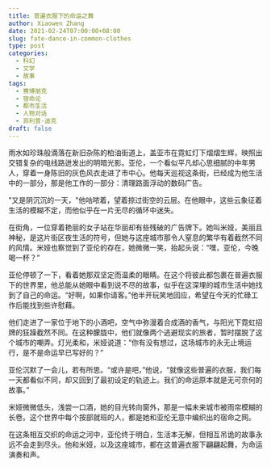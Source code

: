 ```yaml
---
title: 普遍衣服下的命运之舞
author: Xiaowen Zhang
date: 2021-02-24T07:00:00+08:00
slug: fate-dance-in-common-clothes
type: post
categories:
  - 科幻
  - 文学
  - 故事
tags:
  - 赛博朋克
  - 宿命论
  - 都市生活
  - 人物对话
  - 菲利普·迪克
draft: false
---
```


雨水如珍珠般滴落在新旧杂陈的柏油街道上，盖亚市在霓虹灯下熠熠生辉，映照出交错复杂的电线路迸发出的明暗光影。亚伦，一个看似平凡却心思细腻的中年男人，穿着一身陈旧的灰色风衣走进了市中心。他每天巡视这条街，已经成为他生活中的一部分，那是他工作的一部分：清理路面浮动的数码广告。

"又是阴沉沉的一天，"他咕哝着，望着掠过街空的云层。在他眼中，这些云象征着生活的模糊不定，而他似乎在一片无尽的循环中迷失。

在街角，一位穿着艳丽的女子站在华丽却有些残破的广告牌下。她叫米娅，美丽且神秘，是这片街区夜生活的符号，但她与这座城市那令人窒息的繁华有着截然不同的风情。米娅也察觉到了亚伦的存在，她微微一笑，抬起头说：“嘿，亚伦，今晚喝一杯？”

亚伦停顿了一下，看着她那双坚定而温柔的眼睛。在这个将彼此都包裹在普遍衣服下的世界里，他总能从她眼中看到说不尽的故事，似乎在这深埋的城市生活中她找到了自己的命运。“好啊，如果你请客。”他半开玩笑地回应，希望在今天的忙碌工作后能找到些许慰藉。

他们走进了一家位于地下的小酒吧，空气中弥漫着合成酒的香气，与阳光下霓虹招牌的狂躁截然不同。在这种朦胧中，他们就像两个逃避现实的旅者，暂时摆脱了这个城市的嘲弄。灯光柔和，米娅说道：“你有没有想过，这场城市的永无止境运行，是不是命运早已写好的？”

亚伦沉默了一会儿，若有所思。“或许是吧，”他说，“就像这些普遍的衣服，我们每一天都看似不同，却又回到了最初设定的轨迹上。我们的命运原本就是无可奈何的故事。”

米娅微微低头，浅尝一口酒，她的目光转向窗外，那是一幅未来城市被雨帘模糊的长卷。这个世界中每个按部就班的人，都是她和亚伦无意中编织出的宿命之网。

在这条相互交织的命运之河中，亚伦终于明白，生活本无解，但相互吊诡的故事永远不会走到尽头。他和米娅，以及这座城市，都在这普遍衣服下翩翩起舞，为命运演奏和声。